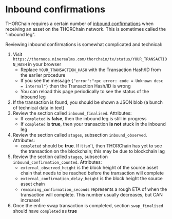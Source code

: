 # Inbound confirmations

THORChain requires a certain number of [inbound confirmations][1] when
receiving an asset on the THORChain network.  This is sometimes called the
"inbound leg".

Reviewing inbound confirmations is somewhat complicated and technical:

1. Visit `https://thornode.ninerealms.com/thorchain/tx/status/YOUR_TRANSACTION_HASH` in your browser
   - Replace `YOUR_TRANSACTION_HASH` with the Transaction Hash/ID from the earlier procedure
   - If you see the message `{"error":"rpc error: code = Unknown desc = internal"}` then the Transaction Hash/ID is wrong
   - You can reload this page periodically to see the status of the inbound leg
1. If the transaction is found, you should be shown a JSON blob (a bunch of technical data in text)
1. Review the section called `inbound_finalised`.  Attributes:
   - If `completed` is **false**, then the inbound leg is still in progress
   - If `completed` is **true**, then your transaction **is not** stuck in the inbound leg
1. Review the section called `stages`, subsection `inbound_observed`.  Attributes:
   - `completed` should be **true**.  If it isn't, then THORChain has yet to see the transaction on the blockchain; this may be due to blockchain lag
1. Review the section called `stages`, subsection `inbound_confirmation_counted`.  Attributes:
   - `external_observed_height` is the block height of the source asset chain that needs to be reached before the transaction will complete
   - `external_confirmation_delay_height` is the block height the source asset chain
   - `remaining_confirmation_seconds` represents a rough ETA of when the transaction will complete.  This number usually decreases, but CAN increase!
1. Once the entire swap transaction is completed, section `swap_finalised` should have `completed` as **true**

[1]: https://thorchain-university.medium.com/under-the-hood-thorchain-transaction-delays-250d00ed57b7#f667
[2]: https://thorswap.medium.com/cross-chain-made-easy-thorswap-integrates-chainflip-liquidity-network-3894d24db1b8

